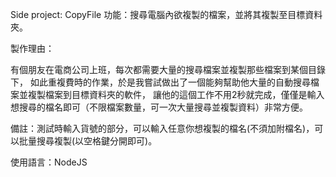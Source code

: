 Side project: CopyFile
功能：搜尋電腦內欲複製的檔案，並將其複製至目標資料夾。

製作理由：

有個朋友在電商公司上班，每次都需要大量的搜尋檔案並複製那些檔案到某個目錄下，
如此重複費時的作業，於是我嘗試做出了一個能夠幫助他大量的自動搜尋檔案並複製檔案到目標資料夾的軟件，
讓他的這個工作不用2秒就完成，僅僅是輸入想搜尋的檔名即可（不限檔案數量，可一次大量搜尋並複製資料）非常方便。

備註：測試時輸入貨號的部分，可以輸入任意你想複製的檔名(不須加附檔名)，可以批量搜尋複製(以空格鍵分開即可)。

使用語言：NodeJS
